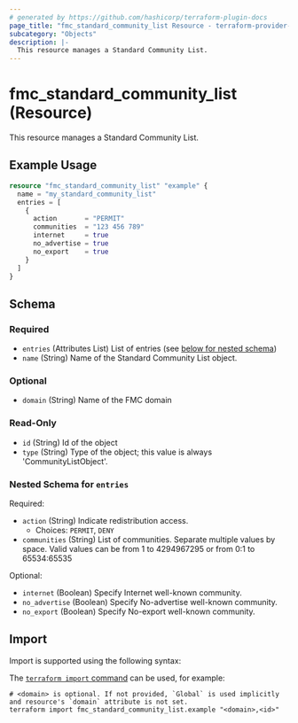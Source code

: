 ```yaml
---
# generated by https://github.com/hashicorp/terraform-plugin-docs
page_title: "fmc_standard_community_list Resource - terraform-provider-fmc"
subcategory: "Objects"
description: |-
  This resource manages a Standard Community List.
---
```


# fmc_standard_community_list (Resource)

This resource manages a Standard Community List.

## Example Usage

```terraform
resource "fmc_standard_community_list" "example" {
  name = "my_standard_community_list"
  entries = [
    {
      action       = "PERMIT"
      communities  = "123 456 789"
      internet     = true
      no_advertise = true
      no_export    = true
    }
  ]
}
```

<!-- schema generated by tfplugindocs -->
## Schema

### Required

- `entries` (Attributes List) List of entries (see [below for nested schema](#nestedatt--entries))
- `name` (String) Name of the Standard Community List object.

### Optional

- `domain` (String) Name of the FMC domain

### Read-Only

- `id` (String) Id of the object
- `type` (String) Type of the object; this value is always 'CommunityListObject'.

<a id="nestedatt--entries"></a>
### Nested Schema for `entries`

Required:

- `action` (String) Indicate redistribution access.
  - Choices: `PERMIT`, `DENY`
- `communities` (String) List of communities. Separate multiple values by space. Valid values can be from 1 to 4294967295 or from 0:1 to 65534:65535

Optional:

- `internet` (Boolean) Specify Internet well-known community.
- `no_advertise` (Boolean) Specify No-advertise well-known community.
- `no_export` (Boolean) Specify No-export well-known community.

## Import

Import is supported using the following syntax:

The [`terraform import` command](https://developer.hashicorp.com/terraform/cli/commands/import) can be used, for example:

```shell
# <domain> is optional. If not provided, `Global` is used implicitly and resource's `domain` attribute is not set.
terraform import fmc_standard_community_list.example "<domain>,<id>"
```
